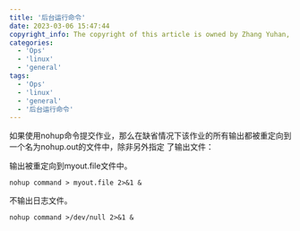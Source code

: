 ```yaml
---
title: '后台运行命令'
date: 2023-03-06 15:47:44
copyright_info: The copyright of this article is owned by Zhang Yuhan, and it follows the CC BY-NC-SA 4.0 agreement. For reprinting, please attach the original source link and this statement
categories: 
  - 'Ops'
  - 'linux'
  - 'general'
tags: 
  - 'Ops'
  - 'linux'
  - 'general'
  - '后台运行命令'
---
```

如果使用nohup命令提交作业，那么在缺省情况下该作业的所有输出都被重定向到一个名为nohup.out的文件中，除非另外指定	了输出文件：

输出被重定向到myout.file文件中。
```shell
nohup command > myout.file 2>&1 &
```

不输出日志文件。
```shell
nohup command >/dev/null 2>&1 &
```
